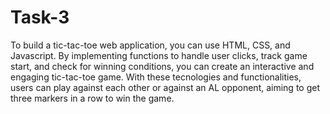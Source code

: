 # Task-3
To build a tic-tac-toe web application, you can use HTML, CSS, and Javascript. By implementing functions to handle user clicks, track game start, and check for winning conditions, you can create an interactive and engaging tic-tac-toe game. With these tecnologies and functionalities, users can play against each other or against an AL opponent, aiming to get three markers in a row to win the game.
